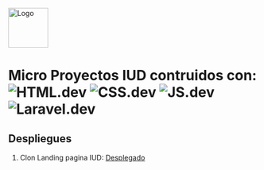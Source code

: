 <!-- LOGO IUD -->
<br />
<div align="">
  <a href="https://github.com/othneildrew/Best-README-Template">
    <img src="https://carrerasuniversitarias.com.co/logos/original/logo-institucion-universitaria-digital-de-antioquia-iu.webp" alt="Logo" width="80" height="80">
  </a>

  
</div>

# Micro Proyectos IUD contruidos con: ![HTML.dev] ![CSS.dev] ![JS.dev] ![Laravel.dev]

## Despliegues 

1. Clon Landing pagina IUD: [Desplegado](https://sprightly-sherbet-6f2817.netlify.app/)

<!-- LINKS ICONOS -->

[Svelte.dev]: https://img.shields.io/badge/Svelte-4A4A55?style=for-the-badge&logo=svelte&logoColor=FF3E00
[HTML.dev]: https://img.shields.io/badge/HTML5-E34F26?style=for-the-badge&logo=html5&logoColor=white
[JS.dev]: https://img.shields.io/badge/JavaScript-323330?style=for-the-badge&logo=javascript&logoColor
[CSS.dev]: 	https://img.shields.io/badge/CSS3-1572B6?style=for-the-badge&logo=css3&logoColor=white
[Laravel.dev]: https://img.shields.io/badge/Laravel-FF2D20?style=for-the-badge&logo=laravel&logoColor=white
[PHP.dev]: https://img.shields.io/badge/PHP-777BB4?style=for-the-badge&logo=php&logoColor=white
